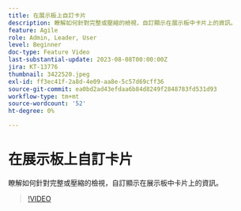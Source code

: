 ```yaml
---
title: 在展示板上自訂卡片
description: 瞭解如何針對完整或壓縮的檢視，自訂顯示在展示板中卡片上的資訊。
feature: Agile
role: Admin, Leader, User
level: Beginner
doc-type: Feature Video
last-substantial-update: 2023-08-08T00:00:00Z
jira: KT-13776
thumbnail: 3422520.jpeg
exl-id: ff3ec41f-2a8d-4e09-aa8e-5c57d69cff36
source-git-commit: ea0bd2ad43efdaa6b84d8249f2848783fd531d93
workflow-type: tm+mt
source-wordcount: '52'
ht-degree: 0%

---
```


# 在展示板上自訂卡片

瞭解如何針對完整或壓縮的檢視，自訂顯示在展示板中卡片上的資訊。

>[!VIDEO](https://video.tv.adobe.com/v/3422520/?quality=12&learn=on)
